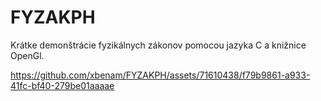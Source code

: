 # FYZAKPH
Krátke demonštrácie fyzikálnych zákonov pomocou jazyka C a knižnice OpenGl.


https://github.com/xbenam/FYZAKPH/assets/71610438/f79b9861-a933-41fc-bf40-279be01aaaae

